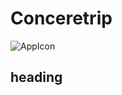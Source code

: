 # Conceretrip
![AppIcon](https://github.com/cchloe2311/Concertrip__Android/blob/master/Concertrip.png?raw=true)


## heading
